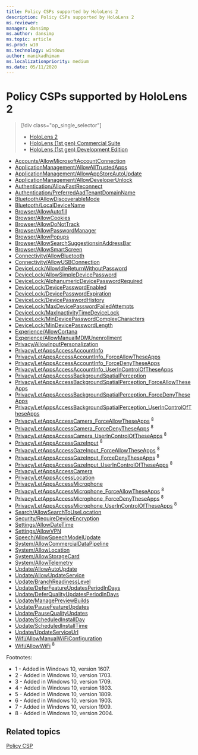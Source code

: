 ```yaml
---
title: Policy CSPs supported by HoloLens 2
description: Policy CSPs supported by HoloLens 2
ms.reviewer: 
manager: dansimp
ms.author: dansimp
ms.topic: article
ms.prod: w10
ms.technology: windows
author: manikadhiman
ms.localizationpriority: medium
ms.date: 05/11/2020
---
```


# Policy CSPs supported by HoloLens 2

> [!div class="op_single_selector"]
>
> - [HoloLens 2](policy-csps-supported-by-hololens2.md)
> - [HoloLens (1st gen) Commercial Suite](policy-csps-supported-by-hololens-1st-gen-commercial-suite.md)
> - [HoloLens (1st gen) Development Edition](policy-csps-supported-by-hololens-1st-gen-development-edition.md)
>

- [Accounts/AllowMicrosoftAccountConnection](policy-csp-accounts.md#accounts-allowmicrosoftaccountconnection)
- [ApplicationManagement/AllowAllTrustedApps](policy-csp-applicationmanagement.md#applicationmanagement-allowalltrustedapps)
- [ApplicationManagement/AllowAppStoreAutoUpdate](policy-csp-applicationmanagement.md#applicationmanagement-allowappstoreautoupdate)
- [ApplicationManagement/AllowDeveloperUnlock](policy-csp-applicationmanagement.md#applicationmanagement-allowdeveloperunlock)
- [Authentication/AllowFastReconnect](policy-csp-authentication.md#authentication-allowfastreconnect)
- [Authentication/PreferredAadTenantDomainName](policy-csp-authentication.md#authentication-preferredaadtenantdomainname)
- [Bluetooth/AllowDiscoverableMode](policy-csp-bluetooth.md#bluetooth-allowdiscoverablemode)
- [Bluetooth/LocalDeviceName](policy-csp-bluetooth.md#bluetooth-localdevicename)
- [Browser/AllowAutofill](policy-csp-browser.md#browser-allowautofill)
- [Browser/AllowCookies](policy-csp-browser.md#browser-allowcookies)
- [Browser/AllowDoNotTrack](policy-csp-browser.md#browser-allowdonottrack)
- [Browser/AllowPasswordManager](policy-csp-browser.md#browser-allowpasswordmanager)
- [Browser/AllowPopups](policy-csp-browser.md#browser-allowpopups)
- [Browser/AllowSearchSuggestionsinAddressBar](policy-csp-browser.md#browser-allowsearchsuggestionsinaddressbar)
- [Browser/AllowSmartScreen](policy-csp-browser.md#browser-allowsmartscreen)
- [Connectivity/AllowBluetooth](policy-csp-connectivity.md#connectivity-allowbluetooth)
- [Connectivity/AllowUSBConnection](policy-csp-connectivity.md#connectivity-allowusbconnection)
- [DeviceLock/AllowIdleReturnWithoutPassword](policy-csp-devicelock.md#devicelock-allowidlereturnwithoutpassword)
- [DeviceLock/AllowSimpleDevicePassword](policy-csp-devicelock.md#devicelock-allowsimpledevicepassword)
- [DeviceLock/AlphanumericDevicePasswordRequired](policy-csp-devicelock.md#devicelock-alphanumericdevicepasswordrequired)
- [DeviceLock/DevicePasswordEnabled](policy-csp-devicelock.md#devicelock-devicepasswordenabled)
- [DeviceLock/DevicePasswordExpiration](policy-csp-devicelock.md#devicelock-devicepasswordexpiration)
- [DeviceLock/DevicePasswordHistory](policy-csp-devicelock.md#devicelock-devicepasswordhistory)
- [DeviceLock/MaxDevicePasswordFailedAttempts](policy-csp-devicelock.md#devicelock-maxdevicepasswordfailedattempts)
- [DeviceLock/MaxInactivityTimeDeviceLock](policy-csp-devicelock.md#devicelock-maxinactivitytimedevicelock)
- [DeviceLock/MinDevicePasswordComplexCharacters](policy-csp-devicelock.md#devicelock-mindevicepasswordcomplexcharacters)
- [DeviceLock/MinDevicePasswordLength](policy-csp-devicelock.md#devicelock-mindevicepasswordlength)
- [Experience/AllowCortana](policy-csp-experience.md#experience-allowcortana)
- [Experience/AllowManualMDMUnenrollment](policy-csp-experience.md#experience-allowmanualmdmunenrollment)
- [Privacy/AllowInputPersonalization](policy-csp-privacy.md#privacy-allowinputpersonalization)
- [Privacy/LetAppsAccessAccountInfo](policy-csp-privacy.md#privacy-letappsaccessaccountinfo)
- [Privacy/LetAppsAccessAccountInfo_ForceAllowTheseApps](policy-csp-privacy.md#privacy-letappsaccessaccountinfo-forceallowtheseapps)
- [Privacy/LetAppsAccessAccountInfo_ForceDenyTheseApps](policy-csp-privacy.md#privacy-letappsaccessaccountinfo-forcedenytheseapps)
- [Privacy/LetAppsAccessAccountInfo_UserInControlOfTheseApps](policy-csp-privacy.md#privacy-letappsaccessaccountinfo-userincontroloftheseapps)
- [Privacy/LetAppsAccessBackgroundSpatialPerception](policy-csp-privacy.md#privacy-letappsaccessbackgroundspatialperception)
- [Privacy/LetAppsAccessBackgroundSpatialPerception_ForceAllowTheseApps](policy-csp-privacy.md#privacy-letappsaccessbackgroundspatialperception-forceallowtheseapps)
- [Privacy/LetAppsAccessBackgroundSpatialPerception_ForceDenyTheseApps](policy-csp-privacy.md#privacy-letappsaccessbackgroundspatialperception-forcedenytheseapps)
- [Privacy/LetAppsAccessBackgroundSpatialPerception_UserInControlOfTheseApps](policy-csp-privacy.md#privacy-letappsaccessbackgroundspatialperception-userincontroloftheseapps)
- [Privacy/LetAppsAccessCamera_ForceAllowTheseApps](policy-csp-privacy.md#privacy-letappsaccesscamera-forceallowtheseapps) <sup>8</sup>
- [Privacy/LetAppsAccessCamera_ForceDenyTheseApps](policy-csp-privacy.md#privacy-letappsaccesscamera-forcedenytheseapps) <sup>8</sup>
- [Privacy/LetAppsAccessCamera_UserInControlOfTheseApps](policy-csp-privacy.md#privacy-letappsaccesscamera-userincontroloftheseapps) <sup>8</sup>
- [Privacy/LetAppsAccessGazeInput](policy-csp-privacy.md#privacy-letappsaccessgazeinput) <sup>8</sup>
- [Privacy/LetAppsAccessGazeInput_ForceAllowTheseApps](policy-csp-privacy.md#privacy-letappsaccessgazeinput-forceallowtheseapps) <sup>8</sup>
- [Privacy/LetAppsAccessGazeInput_ForceDenyTheseApps](policy-csp-privacy.md#privacy-letappsaccessgazeinput-forcedenytheseapps) <sup>8</sup>
- [Privacy/LetAppsAccessGazeInput_UserInControlOfTheseApps](policy-csp-privacy.md#privacy-letappsaccessgazeinput-userincontroloftheseapps) <sup>8</sup>
- [Privacy/LetAppsAccessCamera](policy-csp-privacy.md#privacy-letappsaccesscamera)
- [Privacy/LetAppsAccessLocation](policy-csp-privacy.md#privacy-letappsaccesslocation)
- [Privacy/LetAppsAccessMicrophone](policy-csp-privacy.md#privacy-letappsaccessmicrophone)
- [Privacy/LetAppsAccessMicrophone_ForceAllowTheseApps](policy-csp-privacy.md#privacy-letappsaccessmicrophone-forceallowtheseapps) <sup>8</sup>
- [Privacy/LetAppsAccessMicrophone_ForceDenyTheseApps](policy-csp-privacy.md#privacy-letappsaccessmicrophone-forcedenytheseapps) <sup>8</sup>
- [Privacy/LetAppsAccessMicrophone_UserInControlOfTheseApps](policy-csp-privacy.md#privacy-letappsaccessmicrophone-userincontroloftheseapps) <sup>8</sup>
- [Search/AllowSearchToUseLocation](policy-csp-search.md#search-allowsearchtouselocation)
- [Security/RequireDeviceEncryption](policy-csp-security.md#security-requiredeviceencryption)
- [Settings/AllowDateTime](policy-csp-settings.md#settings-allowdatetime)
- [Settings/AllowVPN](policy-csp-settings.md#settings-allowvpn)
- [Speech/AllowSpeechModelUpdate](policy-csp-speech.md#speech-allowspeechmodelupdate)
- [System/AllowCommercialDataPipeline](policy-csp-system.md#system-allowcommercialdatapipeline)
- [System/AllowLocation](policy-csp-system.md#system-allowlocation)
- [System/AllowStorageCard](policy-csp-system.md#system-allowstoragecard)
- [System/AllowTelemetry](policy-csp-system.md#system-allowtelemetry)
- [Update/AllowAutoUpdate](policy-csp-update.md#update-allowautoupdate)
- [Update/AllowUpdateService](policy-csp-update.md#update-allowupdateservice)
- [Update/BranchReadinessLevel](policy-csp-update.md#update-branchreadinesslevel)
- [Update/DeferFeatureUpdatesPeriodInDays](policy-csp-update.md#update-deferfeatureupdatesperiodindays)
- [Update/DeferQualityUpdatesPeriodInDays](policy-csp-update.md#update-deferqualityupdatesperiodindays)
- [Update/ManagePreviewBuilds](policy-csp-update.md#update-managepreviewbuilds)
- [Update/PauseFeatureUpdates](policy-csp-update.md#update-pausefeatureupdates)
- [Update/PauseQualityUpdates](policy-csp-update.md#update-pausequalityupdates)
- [Update/ScheduledInstallDay](policy-csp-update.md#update-scheduledinstallday)
- [Update/ScheduledInstallTime](policy-csp-update.md#update-scheduledinstalltime)
- [Update/UpdateServiceUrl](policy-csp-update.md#update-updateserviceurl)
- [Wifi/AllowManualWiFiConfiguration](policy-csp-wifi.md#wifi-allowmanualwificonfiguration)
- [Wifi/AllowWiFi](policy-csp-wifi.md#wifi-allowwifi) <sup>8</sup>

Footnotes:

-   1 - Added in Windows 10, version 1607.
-   2 - Added in Windows 10, version 1703.
-   3 - Added in Windows 10, version 1709.
-   4 - Added in Windows 10, version 1803.
-   5 - Added in Windows 10, version 1809.
-   6 - Added in Windows 10, version 1903.
-   7 - Added in Windows 10, version 1909.
-   8 - Added in Windows 10, version 2004.

## Related topics

[Policy CSP](policy-configuration-service-provider.md)
